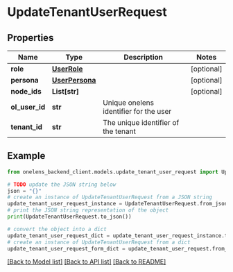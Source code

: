 # UpdateTenantUserRequest


## Properties

Name | Type | Description | Notes
------------ | ------------- | ------------- | -------------
**role** | [**UserRole**](UserRole.md) |  | [optional] 
**persona** | [**UserPersona**](UserPersona.md) |  | [optional] 
**node_ids** | **List[str]** |  | [optional] 
**ol_user_id** | **str** | Unique onelens identifier for the user | 
**tenant_id** | **str** | The unique identifier of the tenant | 

## Example

```python
from onelens_backend_client.models.update_tenant_user_request import UpdateTenantUserRequest

# TODO update the JSON string below
json = "{}"
# create an instance of UpdateTenantUserRequest from a JSON string
update_tenant_user_request_instance = UpdateTenantUserRequest.from_json(json)
# print the JSON string representation of the object
print(UpdateTenantUserRequest.to_json())

# convert the object into a dict
update_tenant_user_request_dict = update_tenant_user_request_instance.to_dict()
# create an instance of UpdateTenantUserRequest from a dict
update_tenant_user_request_form_dict = update_tenant_user_request.from_dict(update_tenant_user_request_dict)
```
[[Back to Model list]](../README.md#documentation-for-models) [[Back to API list]](../README.md#documentation-for-api-endpoints) [[Back to README]](../README.md)


